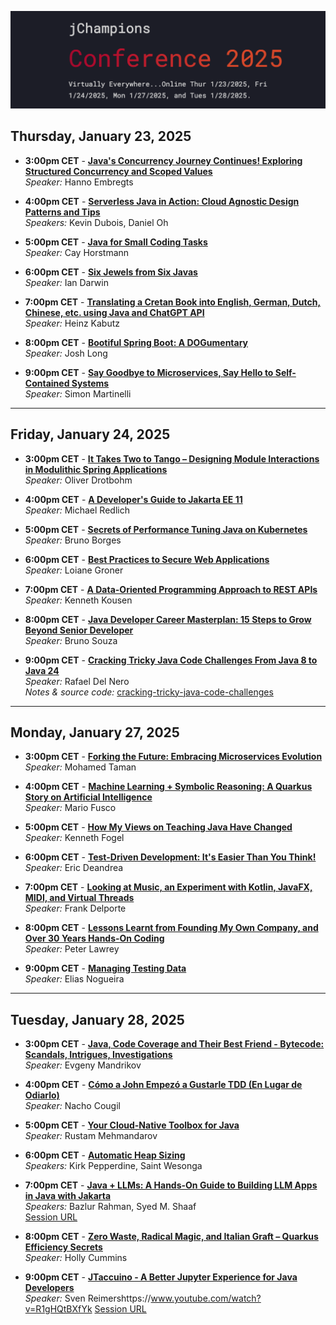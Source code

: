 ![banner](banner.png)
## Thursday, January 23, 2025

- **3:00pm CET** - **[Java's Concurrency Journey Continues! Exploring Structured Concurrency and Scoped Values](https://www.youtube.com/watch?v=w2COJX-1mgU)**  
  *Speaker:* Hanno Embregts

- **4:00pm CET** - **[Serverless Java in Action: Cloud Agnostic Design Patterns and Tips](https://www.youtube.com/watch?v=r-vHAjHx4Gw)**  
  *Speakers:* Kevin Dubois, Daniel Oh  

- **5:00pm CET** - **[Java for Small Coding Tasks](https://www.youtube.com/watch?v=KYt_CIb_-lM)**  
  *Speaker:* Cay Horstmann  

- **6:00pm CET** -  **[Six Jewels from Six Javas](https://www.youtube.com/watch?v=rh7HyTVGw8M)**  
  *Speaker:* Ian Darwin  

- **7:00pm CET** -  **[Translating a Cretan Book into English, German, Dutch, Chinese, etc. using Java and ChatGPT API](https://www.youtube.com/watch?v=vKf-l2QT5-0)**  
  *Speaker:* Heinz Kabutz  

- **8:00pm CET** -  **[Bootiful Spring Boot: A DOGumentary](https://www.youtube.com/watch?v=YH9ealsKr-8)**  
  *Speaker:* Josh Long  

- **9:00pm CET** -  **[Say Goodbye to Microservices, Say Hello to Self-Contained Systems](https://www.youtube.com/watch?v=N7l-_IX8jdQ)**  
  *Speaker:* Simon Martinelli  

---

## Friday, January 24, 2025

- **3:00pm CET** -  **[It Takes Two to Tango – Designing Module Interactions in Modulithic Spring Applications](https://www.youtube.com/watch?v=eiFnSevxAdk)**  
  *Speaker:* Oliver Drotbohm  

- **4:00pm CET** -  **[A Developer's Guide to Jakarta EE 11](https://www.youtube.com/watch?v=s9C8HQqYOlY)**  
  *Speaker:* Michael Redlich  

- **5:00pm CET** -  **[Secrets of Performance Tuning Java on Kubernetes](https://www.youtube.com/watch?v=UtFQ7mMb7ZA)**  
  *Speaker:* Bruno Borges  

- **6:00pm CET** -  **[Best Practices to Secure Web Applications](https://www.youtube.com/watch?v=P8O90GgxPIE)**  
  *Speaker:* Loiane Groner  

- **7:00pm CET** -  **[A Data-Oriented Programming Approach to REST APIs](https://www.youtube.com/watch?v=fmToimoSF4s)**  
  *Speaker:* Kenneth Kousen  

- **8:00pm CET** -  **[Java Developer Career Masterplan: 15 Steps to Grow Beyond Senior Developer](https://www.youtube.com/watch?v=486MSTVHP-w)**  
  *Speaker:* Bruno Souza  

- **9:00pm CET** -  **[Cracking Tricky Java Code Challenges From Java 8 to Java 24](https://www.youtube.com/watch?v=8erQSFxJuuc)**  
 *Speaker:* Rafael Del Nero  
 *Notes & source code:* [cracking-tricky-java-code-challenges](./cracking-tricky-java-code-challenges)

---

## Monday, January 27, 2025

- **3:00pm CET** -  **[Forking the Future: Embracing Microservices Evolution](https://www.youtube.com/watch?v=GA5oRt7DLbY)**  
  *Speaker:* Mohamed Taman  

- **4:00pm CET** -  **[Machine Learning + Symbolic Reasoning: A Quarkus Story on Artificial Intelligence](https://www.youtube.com/watch?v=s2DYbGJqFPg)**  
  *Speaker:* Mario Fusco  

- **5:00pm CET** -  **[How My Views on Teaching Java Have Changed](https://www.youtube.com/watch?v=ChEBO4d2U0o)**  
  *Speaker:* Kenneth Fogel  

- **6:00pm CET** -  **[Test-Driven Development: It's Easier Than You Think!](https://www.youtube.com/watch?v=jSLu6h01UEM)**  
  *Speaker:* Eric Deandrea  

- **7:00pm CET** -  **[Looking at Music, an Experiment with Kotlin, JavaFX, MIDI, and Virtual Threads](https://www.youtube.com/watch?v=UW6fDQt-8BI)**  
  *Speaker:* Frank Delporte  

- **8:00pm CET** -  **[Lessons Learnt from Founding My Own Company, and Over 30 Years Hands-On Coding](https://www.youtube.com/watch?v=t8Oq-Hr6ua8)**  
  *Speaker:* Peter Lawrey  

- **9:00pm CET** -  **[Managing Testing Data](https://www.youtube.com/watch?v=P5D7Bly5CNs)**  
  *Speaker:* Elias Nogueira  

---

## Tuesday, January 28, 2025

- **3:00pm CET** -  **[Java, Code Coverage and Their Best Friend - Bytecode: Scandals, Intrigues, Investigations](https://www.youtube.com/watch?v=ucIcIc1vAVU)**  
  *Speaker:* Evgeny Mandrikov  

- **4:00pm CET** -  **[Cómo a John Empezó a Gustarle TDD (En Lugar de Odiarlo)](https://www.youtube.com/watch?v=py05PKniRzw)**  
  *Speaker:* Nacho Cougil  

- **5:00pm CET** -  **[Your Cloud-Native Toolbox for Java](https://www.youtube.com/watch?v=4QVJLqmlOVk)**  
  *Speaker:* Rustam Mehmandarov  

- **6:00pm CET** -  **[Automatic Heap Sizing](https://www.youtube.com/watch?v=CMzxmdpgbRE)**  
  *Speakers:* Kirk Pepperdine, Saint Wesonga  

- **7:00pm CET** -  **[Java + LLMs: A Hands-On Guide to Building LLM Apps in Java with Jakarta](https://www.youtube.com/watch?v=4fFZjtDAXW0)**  
  *Speakers:* Bazlur Rahman, Syed M. Shaaf  
  [Session URL](https://www.youtube.com/watch?v=4fFZjtDAXW0)

- **8:00pm CET** -  **[Zero Waste, Radical Magic, and Italian Graft – Quarkus Efficiency Secrets](https://www.youtube.com/watch?v=AHKoriBmHu8)**  
  *Speaker:* Holly Cummins  

- **9:00pm CET** -  **[JTaccuino - A Better Jupyter Experience for Java Developers](https://www.youtube.com/watch?v=R1gHQtBXfYk)**  
  *Speaker:* Sven Reimershttps://www.youtube.com/watch?v=R1gHQtBXfYk
  [Session URL](https://www.youtube.com/watch?v=R1gHQtBXfYk)
